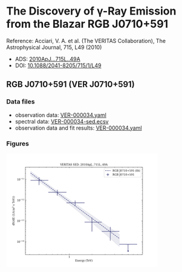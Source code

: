 # The Discovery of γ-Ray Emission from the Blazar RGB J0710+591

Reference:
Acciari, V. A. et al. (The VERITAS Collaboration), The Astrophysical Journal, 715, L49 (2010)

- ADS: [2010ApJ...715L..49A](http://adsabs.harvard.edu/abs/2010ApJ...715L..49A)
- DOI: [10.1088/2041-8205/715/1/L49](https://doi.org/10.1088/2041-8205/715/1/L49)

## RGB J0710+591 (VER J0710+591)
### Data files

- observation data: [VER-000034.yaml](VER-000034.yaml)
- spectral data: [VER-000034-sed.ecsv](VER-000034-sed.ecsv)
- observation data and fit results: [VER-000034.yaml](VER-000034.yaml)


### Figures

<img src="figures/2010ApJ...715L..49A-VER-34-1-sed.png" alt="drawing" width="400"/>
